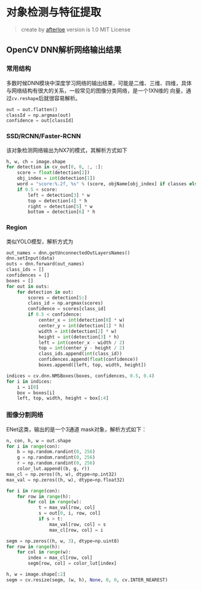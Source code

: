 # 对象检测与特征提取
> create by [afterloe](605728727@qq.com)
> version is 1.0
> MIT License

## OpenCV DNN解析网络输出结果
### 常用结构
多数时候DNN模块中深度学习网络的输出结果，可能是二维、三维、四维，具体与网络结构有很大的关系，一般常见的图像分类网络，是一个1XN维的
向量，通过`cv.reshape`后就很容易解析。
```python
out = out.flatten()
classId = np.argmax(out)
confidence = out[classId]
```

### SSD/RCNN/Faster-RCNN
该对象检测网络输出为NX7的模式，其解析方式如下
```python
h, w, ch = image.shape
for detection in cv_out[0, 0, :, :]:
    score = float(detection[2])
    obj_index = int(detection[1])
    word = "score:%.2f, %s" % (score, objName[obj_index] if classes else "not_found")
    if 0.5 < score:
        left = detection[3] * w
        top = detection[4] * h
        right = detection[5] * w
        bottom = detection[6] * h
```

### Region
类似YOLO模型，解析方式为
```python
out_names = dnn.getUnconnectedOutLayersNames()
dnn.setInput(data)
outs = dnn.forward(out_names)
class_ids = []
confidences = []
boxes = []
for out in outs:
    for detection in out:
        scores = detection[5:]
        class_id = np.argmax(scores)
        confidence = scores[class_id]
        if 0.5 < confidence:
            center_x = int(detection[0] * w)
            center_y = int(detection[1] * h)
            width = int(detection[2] * w)
            height = int(detection[3] * h)
            left = int(center_x - width / 2)
            top = int(center_y - height / 2)
            class_ids.append(int(class_id))
            confidences.append(float(confidence))
            boxes.append([left, top, width, height])

indices = cv.dnn.NMSBoxes(boxes, confidences, 0.5, 0.4)
for i in indices:
    i = i[0]
    box = boxes[i]
    left, top, width, height = box[:4]
```

### 图像分割网络
ENet这类，输出的是一个3通道 mask对象，解析方式如下：
```python
n, con, h, w = out.shape
for i in range(con):
    b = np.random.randint(0, 256)
    g = np.random.randint(0, 256)
    r = np.random.randint(0, 256)
    color_lut.append((b, g, r))
max_cl = np.zeros((h, w), dtype=np.int32)
max_val = np.zeros((h, w), dtype=np.float32)

for i in range(con):
    for row in range(h):
        for col in range(w):
            t = max_val[row, col]
            s = out[0, i, row, col]
            if s > t:
                max_val[row, col] = s
                max_cl[row, col] = i

segm = np.zeros((h, w, 3), dtype=np.uint8)
for row in range(h):
    for col in range(w):
        index = max_cl[row, col]
        segm[row, col] = color_lut[index]

h, w = image.shape[:2]
segm = cv.resize(segm, (w, h), None, 0, 0, cv.INTER_NEAREST)
```